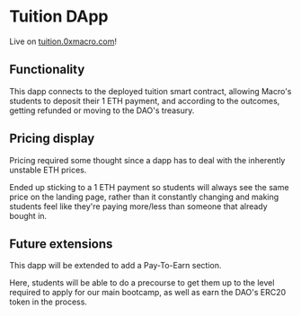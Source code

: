 # Tuition DApp

Live on [tuition.0xmacro.com](https://tuition.0xmacro.com)!

## Functionality

This dapp connects to the deployed tuition smart contract, allowing Macro's students to deposit their 1 ETH payment, and according to the outcomes, getting refunded or moving to the DAO's treasury.

## Pricing display

Pricing required some thought since a dapp has to deal with the inherently unstable ETH prices. 

Ended up sticking to a 1 ETH payment so students will always see the same price on the landing page, rather than it constantly changing and making students feel like they're paying more/less than someone that already bought in.

## Future extensions

This dapp will be extended to add a Pay-To-Earn section. 

Here, students will be able to do a precourse to get them up to the level required to apply for our main bootcamp, as well as earn the DAO's ERC20 token in the process.
